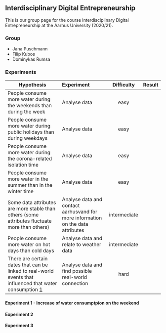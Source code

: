 ## Interdisciplinary Digital Entrepreneurship

This is our group page for the course Interdisciplinary Digital Entrepreneurship at the Aarhus University (2020/21). 

### Group

- Jana Puschmann
- Filip Kubos
- Dominykas Rumsa


### Experiments


| Hypothesis        | Experiment           | Difficulty  |  Result |
| ----------------- |:--------------------|:-----------:| ------- |
| People consume more water during the weekends than during the week | Analyse data | easy |         |    
| People consume more water during public holidays than during weekdays | Analyse data | easy |         | 
| People consume more water during the corona-related isolation time | Analyse data | easy |         |
| People consume more water in the summer than in the winter time | Analyse data | easy |         |
| Some data attributes are more stable than others (some attributes fluctuate more than others) | Analyse data and contact aarhusvand for more information on the data attributes | intermediate |         |
| People consume more water on hot days than cold days | Analyse data and relate to weather data | intermediate |         |
| There are certain dates that can be linked to real-world events that influenced that water consumption [1]| Analyse data and find possible real-world connection | hard |         |

[1]: https://www.dst.dk/

#### Experiment 1 - Increase of water consumptpion on the weekend

#### Experiment 2

#### Experiment 3
